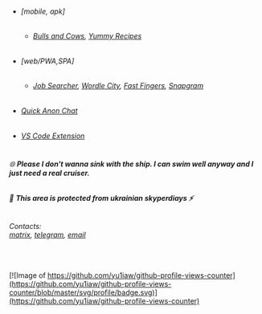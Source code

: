 - ###### [mobile, apk]
  - ###### [Bulls and Cows](https://pixeldrain.com/u/ogJXxWpJ), [Yummy Recipes](https://pixeldrain.com/u/BFzPvy7N)
- ###### [web/PWA,SPA]
  - ###### [Job Searcher](https://job-seacher.netlify.app), [Wordle City](https://wordle-british-city.netlify.app), [Fast Fingers](https://yu1ia-warming-up-fingers.netlify.app), [Snapgram](https://snapgramar.netlify.app/)
- ###### [Quick Anon Chat](https://chat-u6d0.onrender.com)
- ###### [VS Code Extension](https://marketplace.visualstudio.com/items?itemName=yu1ia-vasyleniuk.react-reactnative-snippets-essential)
#
  ###### 🌐 **_Please I don't wanna sink with the ship. I can swim well anyway and I just need a real cruiser._**
  ###### 📌 **_This area is protected from ukrainian skyperdiays ⚡_**
  
###### Contacts:<br /><a href="https://matrix.to/#/@yu1iaw:matrix.org">matrix</a>, <a href="https://t.me/yu1iaw">telegram</a>, <a href="mailto:yu1iaw@tutamail.com">email</a>
<br />

[![Image of https://github.com/yu1iaw/github-profile-views-counter](https://github.com/yu1iaw/github-profile-views-counter/blob/master/svg/profile/badge.svg)](https://github.com/yu1iaw/github-profile-views-counter)


